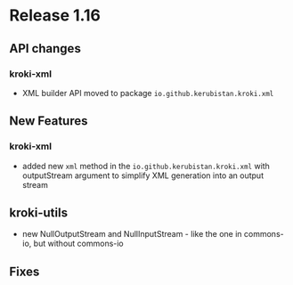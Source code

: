 # Release 1.16

## API changes

### kroki-xml

 * XML builder API moved to package `io.github.kerubistan.kroki.xml`

## New Features

### kroki-xml

 * added new `xml` method in the `io.github.kerubistan.kroki.xml` with outputStream argument
   to simplify XML generation into an output stream

## kroki-utils

 * new NullOutputStream and NullInputStream - like the one in commons-io, but without commons-io

## Fixes

